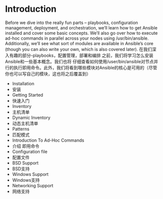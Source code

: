 # Introduction

Before we dive into the really fun parts – playbooks, configuration management, deployment, and orchestration, we’ll learn how to get Ansible installed and cover some basic concepts. We’ll also go over how to execute ad-hoc commands in parallel across your nodes using /usr/bin/ansible. Additionally, we’ll see what sort of modules are available in Ansible’s core (though you can also write your own, which is also covered later).
在我们深入有趣的部分-playbooks，配置管理，部署和编排  之前，我们将学习怎么安装Ansible和一些基本概念。我们也将
仔细查看如何使用/user/bin/ansible对节点并行的执行即用命令。此外，我们将看到哪些模块对Ansible的核心是可用的（尽管你也可以写自己的模块，这也将之后覆盖到）

- Installation
- 安装
- Getting Started
- 快速入门
- Inventory
- 主机清单
- Dynamic Inventory
- 动态主机清单
- Patterns
- 匹配模式
- Introduction To Ad-Hoc Commands
- 介绍 即用命令
- Configuration file
- 配置文件
- BSD Support
- BSD支持
- Windows Support
- Windows支持
- Networking Support
- 网络支持

